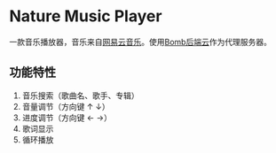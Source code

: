 # Nature Music Player

一款音乐播放器，音乐来自[网易云音乐][1]。使用[Bomb后端云][2]作为代理服务器。

## 功能特性

 1. 音乐搜索（歌曲名、歌手、专辑）
 2. 音量调节（方向键 &uarr; &darr;）
 3. 进度调节（方向键 &larr; &rarr;）
 4. 歌词显示
 5. 循环播放

  [1]: http://music.163.com
  [2]: http://www.bmob.cn/